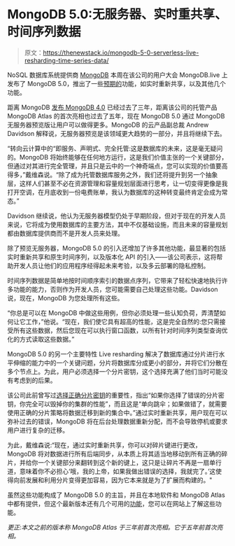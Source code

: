 # MongoDB 5.0:无服务器、实时重共享、时间序列数据

> 原文：<https://thenewstack.io/mongodb-5-0-serverless-live-resharding-time-series-data/>

NoSQL 数据库系统提供商 [MongoDB](https://www.mongodb.com/cloud/atlas/?utm_content=inline-mention) 本周在该公司的用户大会 MongoDB.live 上发布了 MongoDB 5.0，推出了一些[预期的](https://thenewstack.io/perconas-predictions-for-next-weeks-mongodb-5-0-release/)功能，如实时重新共享，以及其他几个功能。

距离 MongoDB [发布 MongoDB 4.0](https://www.mongodb.com/evolved#mdbfourzero) 已经过去了三年，距离该公司的托管产品 MongoDB Atlas 的首次亮相也过去了五年，现在 MongoDB 5.0 通过 MongoDB 无服务器预览版让用户可以做得更多。MongoDB 的云产品副总裁 Andrew Davidson 解释说，无服务器预览是该领域更大趋势的一部分，并且将继续下去。

“转向云计算中的“即服务、声明式、完全托管:这是数据库的未来，这是毫无疑问的。MongoDB 将始终能够在任何地方运行，这是我们价值主张的一个关键部分，但通过对其进行完全管理，并且只是云中的一个神奇端点，您可以实现的价值要高得多，”戴维森说。“除了成为托管数据库服务之外，我们还将提升到另一个抽象层，这样人们甚至不必在资源管理和容量规划层面进行思考，让一切变得更像是我打开空调，在月底收到一份电费账单，我认为数据库的这种转变最终肯定会成为常态。”

Davidson 继续说，他认为无服务器模型仍处于早期阶段，但对于现在的开发人员来说，它将成为使用数据库的主要方法，其中不仅基础设施，而且未来的容量规划都由数据库提供商而不是开发人员来处理。

除了预览无服务器，MongoDB 5.0 的引入还增加了许多其他功能，最显著的包括实时重新共享和原生时间序列，以及版本化 API 的引入——该公司表示，这将帮助开发人员让他们的应用程序经得起未来考验，以及多云部署的隐私控制。

时间序列数据是简单地按时间顺序索引的数据点序列，它带来了轻松快速地执行许多功能的能力，否则作为开发人员，您可能需要自己处理这些功能。Davidson 说，现在，MongoDB 为您处理所有这些。

“你总是可以在 MongoDB 中做这些用例，但你必须处理一些认知负荷，弄清楚如何让它工作，”他说。“现在，我们使它具有超高的性能，这是完全自然的:您只需接受所有这些数据，然后您现在可以执行窗口函数，以所有针对时间序列类型查询优化的方式读取这些数据。”

MongoDB 5.0 的另一个主要特性 Live resharding 解决了数据库通过分片进行水平伸缩的能力中的一个关键问题，分片将数据库分成更小的部分，并将它们分散在多个节点上。为此，用户必须选择一个分片密钥，这个选择充满了他们当时可能没有考虑到的后果。

该公司此前曾写过[选择正确分片密钥](https://www.mongodb.com/blog/post/on-selecting-a-shard-key-for-mongodb)的重要性，指出“如果你选择了错误的分片密钥，你完全可以毁掉你的集群的性能”，而且这是“单向跳伞；如果做错了，就需要使用正确的分片策略将数据迁移到新的集合中。”通过实时重新共享，用户现在可以弥补过去的错误，MongoDB 将在后台处理数据重新分配，而不会导致停机或要求用户进行复杂的迁移。

为此，戴维森说:“现在，通过实时重新共享，你可以对碎片键进行更改，MongoDB 将对数据进行所有后端同步，从本质上将其适当地移动到所有正确的碎片，并给你一个关键部分来翻转到这个新的键上，这只是让碎片不再是一扇单行道，意味着你不必担心‘哦，我的上帝，如果我做出错误的选择，我就完了。’这使得向前发展和利用分片变得更加容易，因为它本来就是为了扩展而构建的。"

虽然这些功能构成了 MongoDB 5.0 的主旨，并且在本地软件和 MongoDB Atlas 中都有提供，但这个最新版本还有几个可用的[功能](https://www.mongodb.com/new)，您可以在网站上了解这些功能。

*更正:本文之前的版本称 MongoDB Atlas 于三年前首次亮相。它于五年前首次亮相。*

<svg xmlns:xlink="http://www.w3.org/1999/xlink" viewBox="0 0 68 31" version="1.1"><title>Group</title> <desc>Created with Sketch.</desc></svg>